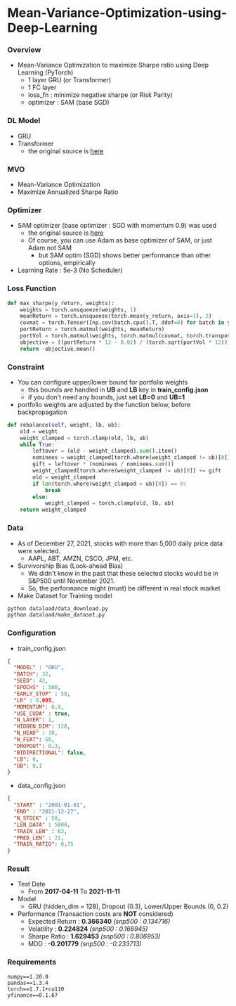 # Mean-Variance-Optimization-using-Deep-Learning

### Overview

- Mean-Variance Optimization to maximize Sharpe ratio using Deep Learning (PyTorch)
  - 1 layer GRU (or Transformer)
  - 1 FC layer
  - loss_fn : minimize negative sharpe (or Risk Parity)
  - optimizer : SAM (base SGD)


### DL Model

- GRU
- Transformer
  - the original source is [here](https://github.com/oliverguhr/transformer-time-series-prediction/blob/master/transformer-singlestep.py)

### MVO

- Mean-Variance Optimization
- Maximize Annualized Sharpe Ratio

### Optimizer

- SAM optimizer (base optimizer : SGD with momentum 0.9) was used
  - the original source is [here](https://github.com/davda54/sam/blob/main/sam.py)
  - Of course, you can use Adam as base optimizer of SAM, or just Adam not SAM
    - but SAM optim (SGD) shows better performance than other options, empirically
- Learning Rate : 5e-3 (No Scheduler)

### Loss Function
```python
def max_sharpe(y_return, weights):
    weights = torch.unsqueeze(weights, 1) 
    meanReturn = torch.unsqueeze(torch.mean(y_return, axis=1), 2)  
    covmat = torch.Tensor([np.cov(batch.cpu().T, ddof=0) for batch in y_return]).to('cuda')
    portReturn = torch.matmul(weights, meanReturn)  
    portVol = torch.matmul(weights, torch.matmul(covmat, torch.transpose(weights, 2, 1)))
    objective = ((portReturn * 12 - 0.02) / (torch.sqrt(portVol * 12)))
    return -objective.mean()
```
### Constraint
- You can configure upper/lower bound for portfolio weights
  - this bounds are handled in **UB** and **LB** key in **train_config.json**
  - if you don't need any bounds, just set **LB=0** and **UB=1**
- portfolio weights are adjusted by the function below, before backpropagation
```python
def rebalance(self, weight, lb, ub):
    old = weight
    weight_clamped = torch.clamp(old, lb, ub)
    while True:
        leftover = (old - weight_clamped).sum().item()
        nominees = weight_clamped[torch.where(weight_clamped != ub)[0]]
        gift = leftover * (nominees / nominees.sum())
        weight_clamped[torch.where(weight_clamped != ub)[0]] += gift
        old = weight_clamped
        if len(torch.where(weight_clamped > ub)[0]) == 0:
            break
        else:
            weight_clamped = torch.clamp(old, lb, ub)
    return weight_clamped
```

### Data

- As of December 27, 2021, stocks with more than 5,000 daily price data were selected.
  - AAPL, ABT, AMZN, CSCO, JPM, etc.
- Survivorship Bias (Look-ahead Bias)
  - We didn't know in the past that these selected stocks would be in S&P500 until November 2021.
  - So, the performance might (must) be different in real stock market
- Make Dataset for Training model
```bash
python dataload/data_download.py
python dataload/make_dataset.py
```

### Configuration

- train_config.json
```json
{
  "MODEL" : "GRU",
  "BATCH": 32,
  "SEED": 42,
  "EPOCHS" : 500,
  "EARLY_STOP" : 50,
  "LR" : 0.005,
  "MOMENTUM": 0.9,
  "USE_CUDA" : true,
  "N_LAYER": 1,
  "HIDDEN_DIM": 128,
  "N_HEAD" : 10,
  "N_FEAT": 50,
  "DROPOUT": 0.3,
  "BIDIRECTIONAL": false,
  "LB": 0,
  "UB": 0.1
}
```
- data_config.json
```json
{
  "START" : "2001-01-01",
  "END" : "2021-12-27",
  "N_STOCK" : 50,
  "LEN_DATA" : 5000,
  "TRAIN_LEN" : 63,
  "PRED_LEN" : 21,
  "TRAIN_RATIO": 0.75
}
```

### Result
- Test Date
  - From **2017-04-11** To **2021-11-11**
- Model
  - GRU (hidden_dim = 128), Dropout (0.3), Lower/Upper Bounds (0, 0.2)
- Performance (Transaction costs are **NOT** considered)
  - Expected Return : **0.366340** *(snp500 : 0.134716)*
  - Volatility : **0.224824** *(snp500 : 0.166945)*
  - Sharpe Ratio : **1.629453** *(snp500 : 0.806953)*
  - MDD : **-0.201779** *(snp500 : -0.233713)*

### Requirements
```
numpy==1.20.0
pandas==1.3.4
torch==1.7.1+cu110
yfinance==0.1.67
```
